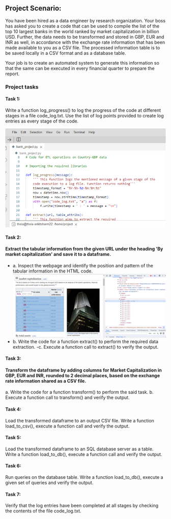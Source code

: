 ## Project Scenario:
You have been hired as a data engineer by research organization. Your boss has asked you to create a code that can be used to compile the list of the top 10 largest banks in the world ranked by market capitalization in billion USD. Further, the data needs to be transformed and stored in GBP, EUR and INR as well, in accordance with the exchange rate information that has been made available to you as a CSV file. The processed information table is to be saved locally in a CSV format and as a database table.

Your job is to create an automated system to generate this information so that the same can be executed in every financial quarter to prepare the report.

### Project tasks
#### Task 1:
Write a function log_progress() to log the progress of the code at different stages in a file code_log.txt. Use the list of log points provided to create log entries as every stage of the code.

![alt text](https://github.com/As2909/IBM-Data-Engineering-Specialization-Coursera/blob/main/Course%2003%20Python%20Project%20for%20Data%20Engineer/Week%202/Project%20Images/Task_1_log_function.png)

#### Task 2:
#### Extract the tabular information from the given URL under the heading 'By market capitalization' and save it to a dataframe.
- a. Inspect the webpage and identify the position and pattern of the tabular information in the HTML code.
![alt text](https://github.com/As2909/IBM-Data-Engineering-Specialization-Coursera/blob/main/Course%2003%20Python%20Project%20for%20Data%20Engineer/Week%202/Project%20Images/Task_2a_extract.png)
- b. Write the code for a function extract() to perform the required data extraction.
 -c. Execute a function call to extract() to verify the output.

#### Task 3:
#### Transform the dataframe by adding columns for Market Capitalization in GBP, EUR and INR, rounded to 2 decimal places, based on the exchange rate information shared as a CSV file.
a. Write the code for a function transform() to perform the said task.
b. Execute a function call to transform() and verify the output.

#### Task 4:
Load the transformed dataframe to an output CSV file. Write a function load_to_csv(), execute a function call and verify the output.

#### Task 5:
Load the transformed dataframe to an SQL database server as a table. Write a function load_to_db(), execute a function call and verify the output.

#### Task 6:
Run queries on the database table. Write a function load_to_db(), execute a given set of queries and verify the output.

#### Task 7:
Verify that the log entries have been completed at all stages by checking the contents of the file code_log.txt.
